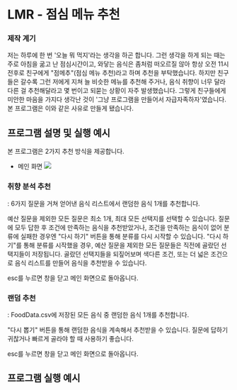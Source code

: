 # LMR - 점심 메뉴 추천

### 제작 계기
저는 하루에 한 번 '오늘 뭐 먹지'라는 생각을 하곤 합니다. 그런 생각을 하게 되는 때는 주로 아침을 굶고 난 점심시간이고, 와닿는 음식은 좀처럼 떠오르질 않아 항상 오전 11시 전후로 친구에게 "점메추"(점심 메뉴 추천)라고 하며 추천을 부탁했습니다. 하지만 친구들은 갈수록 그런 저에게 지쳐 늘 비슷한 메뉴를 추천해 주거나, 음식 취향이 너무 달라 다른 걸 추천해달라고 몇 번이고 되묻는 상황이 자주 발생했습니다. 그렇게 친구들에게 미안한 마음을 가지다 생각난 것이 '그냥 프로그램을 만들어서 자급자족하자'였습니다. 본 프로그램은 이와 같은 사유로 만들게 됐습니다.



## 프로그램 설명 및 실행 예시
본 프로그램은 2가지 추천 방식을 제공합니다.

- 메인 화면
  <img src="https://github.com/SSH0906/LMR/assets/144331414/2c8ee7df-5f78-49b4-8f65-42baaa56dd54">

### 취향 분석 추천
: 6가지 질문을 거쳐 얻어낸 음식 리스트에서 랜덤한 음식 1개를 추천합니다.

예산 질문을 제외한 모든 질문은 최소 1개, 최대 모든 선택지를 선택할 수 있습니다.
질문에 모두 답한 후 조건에 만족하는 음식을 추천받았거나, 조건을 만족하는 음식이 없어 분류에 실패한 경우엔 "다시 하기" 버튼을 통해 분류를 다시 시작할 수 있습니다.
"다시 하기"를 통해 분류를 시작했을 경우, 예산 질문을 제외한 모든 질문들은 직전에 골랐던 선택지들이 저장됩니다.
골랐던 선택지들을 되짚어보며 색다른 조건, 또는 더 넓은 조건으로 음식 리스트를 만들어 음식을 추천받을 수 있습니다.

esc를 누르면 창을 닫고 메인 화면으로 돌아옵니다.



### 랜덤 추천
: FoodData.csv에 저장된 모든 음식 중 랜덤한 음식 1개를 추천합니다.

"다시 뽑기" 버튼을 통해 랜덤한 음식을 계속해서 추천받을 수 있습니다.
질문에 답하기 귀찮거나 빠르게 골라야 할 때 사용하기 좋습니다.
  
esc를 누르면 창을 닫고 메인 화면으로 돌아옵니다.



## 프로그램 실행 예시



















